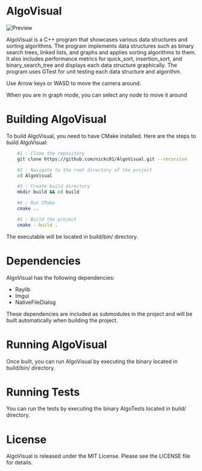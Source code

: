 # AlgoVisual

![Preview](https://nickc01.github.io/AlgoVisual/preview.gif)

AlgoVisual is a C++ program that showcases various data structures and sorting algorithms. The program implements data structures such as binary search trees, linked lists, and graphs and applies sorting algorithms to them. It also includes performance metrics for quick_sort, insertion_sort, and binary_search_tree and displays each data structure graphically. The program uses GTest for unit testing each data structure and algorithm.

Use Arrow keys or WASD to move the camera around.

When you are in graph mode, you can select any node to move it around

# Building AlgoVisual

To build AlgoVisual, you need to have CMake installed. Here are the steps to build AlgoVisual:
```bash
    #1 : Clone the repository
    git clone https://github.com/nickc01/AlgoVisual.git --recursive

    #2 : Navigate to the root directory of the project
    cd AlgoVisual

    #3 : Create build directory
    mkdir build && cd build

    #4 : Run CMake
    cmake ..

    #5 : Build the project
    cmake --build .
```

The executable will be located in build/bin/ directory.
# Dependencies

AlgoVisual has the following dependencies:

- Raylib
- Imgui
- NativeFileDialog

These dependencies are included as submodules in the project and will be built automatically when building the project.
# Running AlgoVisual

Once built, you can run AlgoVisual by executing the binary located in build/bin/ directory.
# Running Tests

You can run the tests by executing the binary AlgoTests located in build/ directory.
# License

AlgoVisual is released under the MIT License. Please see the LICENSE file for details.
